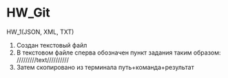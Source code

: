 # HW_Git

HW_1(JSON, XML, TXT)
1. Создан текстовый файл
2. В текстовом файле сперва обозначен пункт задания таким образом: /////////text//////////
3. Затем скопировано из терминала путь+команда+результат
